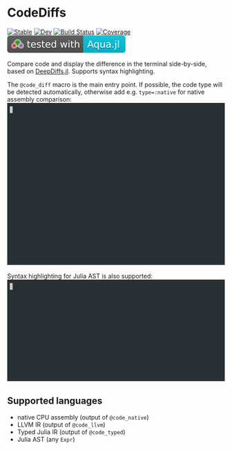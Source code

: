 # CodeDiffs

[![Stable](https://img.shields.io/badge/docs-stable-blue.svg)](https://Keluaa.github.io/CodeDiffs.jl/stable/)
[![Dev](https://img.shields.io/badge/docs-dev-blue.svg)](https://Keluaa.github.io/CodeDiffs.jl/dev/)
[![Build Status](https://github.com/Keluaa/CodeDiffs.jl/actions/workflows/CI.yml/badge.svg?branch=main)](https://github.com/Keluaa/CodeDiffs.jl/actions/workflows/CI.yml?query=branch%3Amain)
[![Coverage](https://codecov.io/gh/Keluaa/CodeDiffs.jl/branch/main/graph/badge.svg)](https://codecov.io/gh/Keluaa/CodeDiffs.jl)
[![Aqua](https://raw.githubusercontent.com/JuliaTesting/Aqua.jl/master/badge.svg)](https://github.com/JuliaTesting/Aqua.jl)

Compare code and display the difference in the terminal side-by-side, based on
[DeepDiffs.jl](https://github.com/ssfrr/DeepDiffs.jl).
Supports syntax highlighting.

The `@code_diff` macro is the main entry point. If possible, the code type will be
detected automatically, otherwise add e.g. `type=:native` for native assembly comparison:
![](assets\basic_usage.gif)

Syntax highlighting for Julia AST is also supported:
![](assets\ast_diff.gif)

## Supported languages

- native CPU assembly (output of `@code_native`)
- LLVM IR (output of `@code_llvm`)
- Typed Julia IR (output of `@code_typed`)
- Julia AST (any `Expr`)
